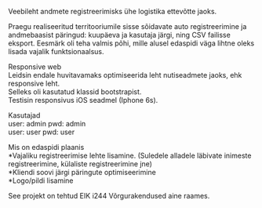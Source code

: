 Veebileht andmete registreerimisks ühe logistika ettevõtte jaoks.

Praegu realiseeritud territooriumile sisse sõidavate auto registreerimine
ja andmebaasist päringud: kuupäeva ja kasutaja järgi, ning CSV failisse eksport.
Eesmärk oli teha valmis põhi, mille alusel edaspidi väga lihtne oleks lisada vajalik funktsionaalsus.<br />


Responsive web<br />
Leidsin endale huvitavamaks optimiseerida leht nutiseadmete jaoks, ehk responsive leht.<br />
Selleks oli kasutatud klassid bootstrapist.<br />
Testisin responsivus iOS seadmel (Iphone 6s).<br />


Kasutajad <br />
user: admin pwd: admin <br />
user: user  pwd: user <br />

Mis on edaspidi plaanis <br />
*Vajaliku registreerimise lehte lisamine. (Suledele alladele läbivate inimeste registreerimine, külaliste registreerimine jne) <br />
*Kliendi soovi järgi päringute optimiseerimine <br />
*Logo/pildi lisamine <br />


See projekt on tehtud EIK i244 Võrgurakendused aine raames.

